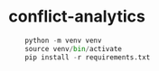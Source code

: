 # conflict-analytics

```python
    python -m venv venv
    source venv/bin/activate
    pip install -r requirements.txt
```
